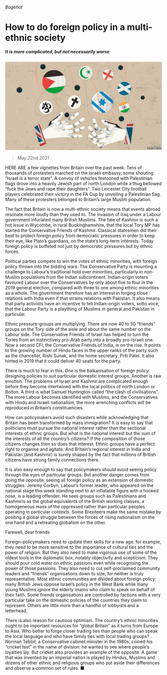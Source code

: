 ###### Bagehot

# How to do foreign policy in a multi-ethnic society 

##### It is more complicated, but not necessarily worse 

![image](images/20210522_BRD000_0.jpg) 

> May 22nd 2021 

HERE ARE a few vignettes from Britain over the past week. Tens of thousands of protesters marched on the Israeli embassy, some shouting “Israel is a terror state”. A convoy of vehicles festooned with Palestinian flags drove into a heavily Jewish part of north London while a thug bellowed “fuck the Jews and rape their daughters”. Two Leicester City football players celebrated their victory in the FA Cup by unveiling a Palestinian flag. Many of these protesters belonged to Britain’s large Muslim population.

The fact that Britain is now a multi-ethnic society means that events abroad resonate more loudly than they used to. The invasion of Iraq under a Labour government infuriated many British Muslims. The fate of Kashmir is such a hot issue in Wycombe, in rural Buckinghamshire, that the local Tory MP has started the Conservative Friends of Kashmir. Classical statesmen did their best to protect foreign policy from democratic pressures in order to keep their eye, like Plato’s guardians, on the state’s long-term interests. Today foreign policy is buffeted not just by democratic pressures but by ethnic forces.


Political parties compete to win the votes of ethnic minorities, with foreign policy thrown into the bidding wars. The Conservative Party is mounting a challenge to Labour’s traditional hold over minorities, particularly in non-Muslim populations from the Indian subcontinent. Indian-origin voters favoured Labour over the Conservatives by only about five to four in the 2019 general election, compared with three to one among ethnic minorities as a whole. The government therefore has an interest in forging close relations with India even if that strains relations with Pakistan. It also means that party activists have an incentive to tell Indian-origin voters, sotto voce, that the Labour Party is a plaything of Muslims in general and Pakistan in particular.

Ethnic pressure-groups are multiplying. There are now 40 to 50 “friends” groups on the Tory side of the aisle and about the same number on the Labour side. The Conservative Friends of Israel has helped to turn the Tories from an instinctively pro-Arab party into a broadly pro-Israeli one. Now a second CFI, the Conservative Friends of India, is on the rise. It points to the growing number of Hindu faces in the upper ranks of the party such as the chancellor, Rishi Sunak, and the home secretary, Priti Patel. It also hinted in 2019 that it could deliver 40 seats for the party.

There is much to fear in this. One is the balkanisation of foreign policy: designing policies to suit particular domestic interest groups. Another is raw emotion. The problems of Israel and Kashmir are complicated enough before they become intertwined with the local politics of north London or Bolton. A third is what Samuel Huntington called “the clash of civilisations”. The more Labour becomes identified with Muslims, and the Conservatives with Hindu and Israeli nationalism, the more wrenching conflicts will be reproduced in Britain’s constituencies.

How can policymakers avoid such disasters while acknowledging that Britain has been transformed by mass immigration? It is easy to say that politicians must pursue the national interest rather than the sectional interests of ethnic groups. But what is the national interest but the sum of the interests of all the country’s citizens? If the composition of those citizens changes then so does that interest. Ethnic groups have a perfect right to organise and agitate. And Britain’s regional interest in India and Pakistan (and Kashmir) is surely shaped by the fact that millions of British citizens have strong family connections there.

It is also easy enough to say that policymakers should avoid seeing policy through the eyes of particular groups. But another danger comes from doing the opposite: seeing all foreign policy as an extension of domestic struggles. Jeremy Corbyn, Labour’s former leader, who appeared on the national stage this week standing next to an inflatable figure with a hooked nose, is a leading offender. He sees groups such as Palestinians and Kashmiris as the global equivalents of the British working classes, a homogeneous mass of the oppressed rather than particular peoples operating in particular contexts. Some Brexiteers make the same mistake by positing a global struggle between the forces of rising nationalism on the one hand and a retreating globalism on the other.

Farewell, dear friends

Foreign-policymakers need to update their skills for a new age: for example, they need to be more sensitive to the importance of cultural ties and the power of religion. But they also need to make vigorous use of some of the oldest tools in the diplomatic box, notably objectivity and scepticism. They should pour cold water on ethnic passions even while recognising the power of those passions. They also need to cut self-proclaimed community leaders and “friends” organisations down to size, for neither is truly representative. Most ethnic communities are divided about foreign policy: many British Jews oppose Israel’s policy in the West Bank while many young Muslims ignore the elderly imams who claim to speak on behalf of their faith. Some friends organisations are controlled by factions with a very particular take on the domestic policies of the countries they claim to represent. Others are little more than a handful of lobbyists and a letterhead.

There is also reason for cautious optimism. The country’s ethnic minorities ought to be important resources for “global Britain” as it turns from Europe to Asia. Who better to forge closer trading ties than people who can speak the local language and who have family ties with local trading groups? Norman Tebbit, a Conservative cabinet minister in the 1980s, coined his “cricket test” in the name of division: he wanted to see where people’s loyalties lay. But cricket also provides an example of the opposite. A game that was invented by an imperial nation is played by Hindus, Muslims and dozens of other ethnic and religious groups who put aside their differences and observe a common set of rules. ■

